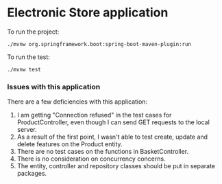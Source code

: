 # Electronic Store application

To run the project:
```
./mvnw org.springframework.boot:spring-boot-maven-plugin:run
```
To run the test:

```
./mvnw test
```

### Issues with this application
There are a few deficiencies with this application:

1. I am getting "Connection refused" in the test cases for ProductController, even though I can send GET requests to the local server.
1. As a result of the first point, I wasn't able to test create, update and delete features on the Product entity.
1. There are no test cases on the functions in BasketController.
1. There is no consideration on concurrency concerns.
1. The entity, controller and repository classes should be put in separate packages.
